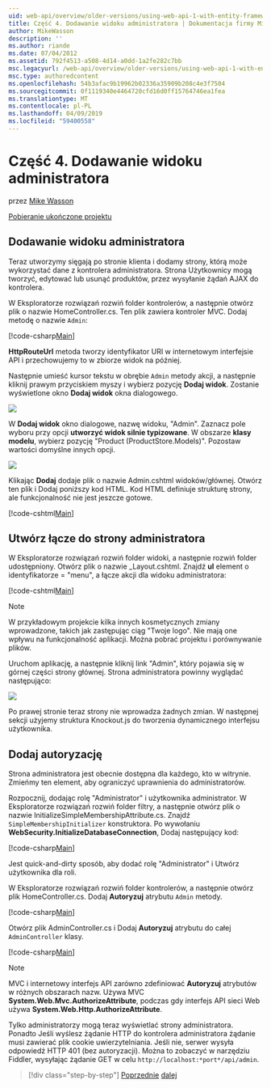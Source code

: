 ```yaml
---
uid: web-api/overview/older-versions/using-web-api-1-with-entity-framework-5/using-web-api-with-entity-framework-part-4
title: Część 4. Dodawanie widoku administratora | Dokumentacja firmy Microsoft
author: MikeWasson
description: ''
ms.author: riande
ms.date: 07/04/2012
ms.assetid: 792f4513-a508-4d14-a0dd-1a2fe282c7bb
msc.legacyurl: /web-api/overview/older-versions/using-web-api-1-with-entity-framework-5/using-web-api-with-entity-framework-part-4
msc.type: authoredcontent
ms.openlocfilehash: 54b3afac9b19962b02336a35909b208c4e3f7504
ms.sourcegitcommit: 0f1119340e4464720cfd16d0ff15764746ea1fea
ms.translationtype: MT
ms.contentlocale: pl-PL
ms.lasthandoff: 04/09/2019
ms.locfileid: "59400558"
---
```

# <a name="part-4-adding-an-admin-view"></a>Część 4. Dodawanie widoku administratora

przez [Mike Wasson](https://github.com/MikeWasson)

[Pobieranie ukończone projektu](http://code.msdn.microsoft.com/ASP-NET-Web-API-with-afa30545)

## <a name="add-an-admin-view"></a>Dodawanie widoku administratora

Teraz utworzymy sięgają po stronie klienta i dodamy strony, którą może wykorzystać dane z kontrolera administratora. Strona Użytkownicy mogą tworzyć, edytować lub usunąć produktów, przez wysyłanie żądań AJAX do kontrolera.

W Eksploratorze rozwiązań rozwiń folder kontrolerów, a następnie otwórz plik o nazwie HomeController.cs. Ten plik zawiera kontroler MVC. Dodaj metodę o nazwie `Admin`:

[!code-csharp[Main](using-web-api-with-entity-framework-part-4/samples/sample1.cs)]

**HttpRouteUrl** metoda tworzy identyfikator URI w internetowym interfejsie API i przechowujemy to w zbiorze widok na później.

Następnie umieść kursor tekstu w obrębie `Admin` metody akcji, a następnie kliknij prawym przyciskiem myszy i wybierz pozycję **Dodaj widok**. Zostanie wyświetlone okno **Dodaj widok** okna dialogowego.

![](using-web-api-with-entity-framework-part-4/_static/image1.png)

W **Dodaj widok** okno dialogowe, nazwę widoku, "Admin". Zaznacz pole wyboru przy opcji **utworzyć widok silnie typizowane**. W obszarze **klasy modelu**, wybierz pozycję "Product (ProductStore.Models)". Pozostaw wartości domyślne innych opcji.

![](using-web-api-with-entity-framework-part-4/_static/image2.png)

Klikając **Dodaj** dodaje plik o nazwie Admin.cshtml widoków/głównej. Otwórz ten plik i Dodaj poniższy kod HTML. Kod HTML definiuje strukturę strony, ale funkcjonalność nie jest jeszcze gotowe.

[!code-cshtml[Main](using-web-api-with-entity-framework-part-4/samples/sample2.cshtml)]

## <a name="create-a-link-to-the-admin-page"></a>Utwórz łącze do strony administratora

W Eksploratorze rozwiązań rozwiń folder widoki, a następnie rozwiń folder udostępniony. Otwórz plik o nazwie \_Layout.cshtml. Znajdź **ul** element o identyfikatorze = "menu", a łącze akcji dla widoku administratora:

[!code-cshtml[Main](using-web-api-with-entity-framework-part-4/samples/sample3.cshtml)]

> [!NOTE]
> W przykładowym projekcie kilka innych kosmetycznych zmiany wprowadzone, takich jak zastępując ciąg "Twoje logo". Nie mają one wpływu na funkcjonalność aplikacji. Można pobrać projektu i porównywanie plików.


Uruchom aplikację, a następnie kliknij link "Admin", który pojawia się w górnej części strony głównej. Strona administratora powinny wyglądać następująco:

![](using-web-api-with-entity-framework-part-4/_static/image3.png)

Po prawej stronie teraz strony nie wprowadza żadnych zmian. W następnej sekcji użyjemy struktura Knockout.js do tworzenia dynamicznego interfejsu użytkownika.

## <a name="add-authorization"></a>Dodaj autoryzację

Strona administratora jest obecnie dostępna dla każdego, kto w witrynie. Zmieńmy ten element, aby ograniczyć uprawnienia do administratorów.

Rozpocznij, dodając rolę "Administrator" i użytkownika administrator. W Eksploratorze rozwiązań rozwiń folder filtry, a następnie otwórz plik o nazwie InitializeSimpleMembershipAttribute.cs. Znajdź `SimpleMembershipInitializer` konstruktora. Po wywołaniu **WebSecurity.InitializeDatabaseConnection**, Dodaj następujący kod:

[!code-csharp[Main](using-web-api-with-entity-framework-part-4/samples/sample4.cs)]

Jest quick-and-dirty sposób, aby dodać rolę "Administrator" i Utwórz użytkownika dla roli.

W Eksploratorze rozwiązań rozwiń folder kontrolerów, a następnie otwórz plik HomeController.cs. Dodaj **Autoryzuj** atrybutu `Admin` metody.

[!code-csharp[Main](using-web-api-with-entity-framework-part-4/samples/sample5.cs)]

Otwórz plik AdminController.cs i Dodaj **Autoryzuj** atrybutu do całej `AdminController` klasy.

[!code-csharp[Main](using-web-api-with-entity-framework-part-4/samples/sample6.cs)]

> [!NOTE]
> MVC i internetowy interfejs API zarówno zdefiniować **Autoryzuj** atrybutów w różnych obszarach nazw. Używa MVC **System.Web.Mvc.AuthorizeAttribute**, podczas gdy interfejs API sieci Web używa **System.Web.Http.AuthorizeAttribute**.


Tylko administratorzy mogą teraz wyświetlać strony administratora. Ponadto Jeśli wyślesz żądanie HTTP do kontrolera administratora żądanie musi zawierać plik cookie uwierzytelniania. Jeśli nie, serwer wysyła odpowiedź HTTP 401 (bez autoryzacji). Można to zobaczyć w narzędziu Fiddler, wysyłając żądanie GET w celu `http://localhost:*port*/api/admin`.

> [!div class="step-by-step"]
> [Poprzednie](using-web-api-with-entity-framework-part-3.md)
> [dalej](using-web-api-with-entity-framework-part-5.md)
